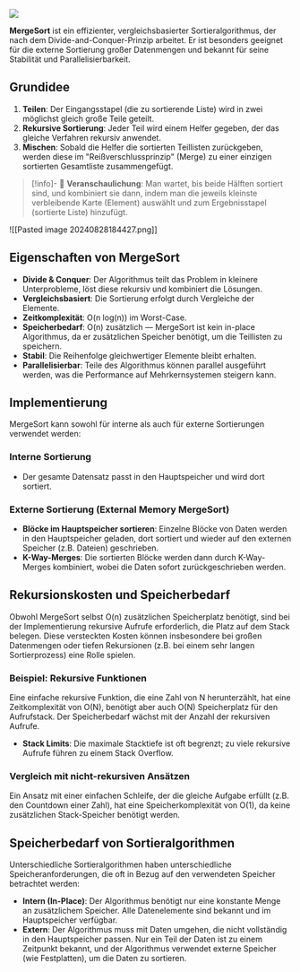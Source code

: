 ![](https://youtu.be/ZRPoEKHXTJg)

**MergeSort** ist ein effizienter, vergleichsbasierter Sortieralgorithmus, der nach dem Divide-and-Conquer-Prinzip arbeitet. Er ist besonders geeignet für die externe Sortierung großer Datenmengen und bekannt für seine Stabilität und Parallelisierbarkeit.

## Grundidee

1. **Teilen**: Der Eingangsstapel (die zu sortierende Liste) wird in zwei möglichst gleich große Teile geteilt.
2. **Rekursive Sortierung**: Jeder Teil wird einem Helfer gegeben, der das gleiche Verfahren rekursiv anwendet.
3. **Mischen**: Sobald die Helfer die sortierten Teillisten zurückgeben, werden diese im "Reißverschlussprinzip" (Merge) zu einer einzigen sortierten Gesamtliste zusammengefügt.

> [!info]- 📌 **Veranschaulichung**: 
> Man wartet, bis beide Hälften sortiert sind, und kombiniert sie dann, indem man die jeweils kleinste verbleibende Karte (Element) auswählt und zum Ergebnisstapel (sortierte Liste) hinzufügt.

![[Pasted image 20240828184427.png]]

## Eigenschaften von MergeSort

- **Divide & Conquer**: Der Algorithmus teilt das Problem in kleinere Unterprobleme, löst diese rekursiv und kombiniert die Lösungen.
- **Vergleichsbasiert**: Die Sortierung erfolgt durch Vergleiche der Elemente.
- **Zeitkomplexität**: O(n log(n)) im Worst-Case.
- **Speicherbedarf**: O(n) zusätzlich — MergeSort ist kein in-place Algorithmus, da er zusätzlichen Speicher benötigt, um die Teillisten zu speichern.
- **Stabil**: Die Reihenfolge gleichwertiger Elemente bleibt erhalten.
- **Parallelisierbar**: Teile des Algorithmus können parallel ausgeführt werden, was die Performance auf Mehrkernsystemen steigern kann.

## Implementierung

MergeSort kann sowohl für interne als auch für externe Sortierungen verwendet werden:

### Interne Sortierung

- Der gesamte Datensatz passt in den Hauptspeicher und wird dort sortiert.

### Externe Sortierung (External Memory MergeSort)

- **Blöcke im Hauptspeicher sortieren**: Einzelne Blöcke von Daten werden in den Hauptspeicher geladen, dort sortiert und wieder auf den externen Speicher (z.B. Dateien) geschrieben.
- **K-Way-Merges**: Die sortierten Blöcke werden dann durch K-Way-Merges kombiniert, wobei die Daten sofort zurückgeschrieben werden.

## Rekursionskosten und Speicherbedarf

Obwohl MergeSort selbst O(n) zusätzlichen Speicherplatz benötigt, sind bei der Implementierung rekursive Aufrufe erforderlich, die Platz auf dem Stack belegen. Diese versteckten Kosten können insbesondere bei großen Datenmengen oder tiefen Rekursionen (z.B. bei einem sehr langen Sortierprozess) eine Rolle spielen.

### Beispiel: Rekursive Funktionen

Eine einfache rekursive Funktion, die eine Zahl von N herunterzählt, hat eine Zeitkomplexität von O(N), benötigt aber auch O(N) Speicherplatz für den Aufrufstack. Der Speicherbedarf wächst mit der Anzahl der rekursiven Aufrufe.

- **Stack Limits**: Die maximale Stacktiefe ist oft begrenzt; zu viele rekursive Aufrufe führen zu einem Stack Overflow.

### Vergleich mit nicht-rekursiven Ansätzen

Ein Ansatz mit einer einfachen Schleife, der die gleiche Aufgabe erfüllt (z.B. den Countdown einer Zahl), hat eine Speicherkomplexität von O(1), da keine zusätzlichen Stack-Speicher benötigt werden.

## Speicherbedarf von Sortieralgorithmen

Unterschiedliche Sortieralgorithmen haben unterschiedliche Speicheranforderungen, die oft in Bezug auf den verwendeten Speicher betrachtet werden:

- **Intern (In-Place)**: Der Algorithmus benötigt nur eine konstante Menge an zusätzlichem Speicher. Alle Datenelemente sind bekannt und im Hauptspeicher verfügbar.
- **Extern**: Der Algorithmus muss mit Daten umgehen, die nicht vollständig in den Hauptspeicher passen. Nur ein Teil der Daten ist zu einem Zeitpunkt bekannt, und der Algorithmus verwendet externe Speicher (wie Festplatten), um die Daten zu sortieren.
